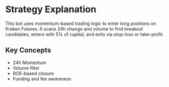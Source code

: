 # Strategy Explanation

This bot uses momentum-based trading logic to enter long positions on Kraken Futures. It scans 24h change and volume to find breakout candidates, enters with 5% of capital, and exits via stop-loss or take-profit.

## Key Concepts
- 24h Momentum
- Volume filter
- ROE-based closure
- Funding and fee awareness